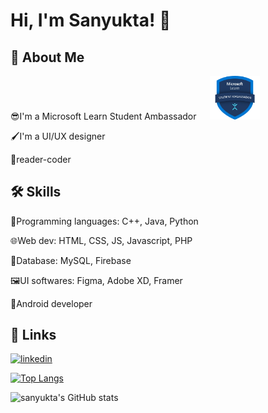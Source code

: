 


# Hi, I'm Sanyukta! 👋


## 🚀 About Me
😎I'm a Microsoft Learn Student Ambassador &ensp; &ensp;<img src="0001-removebg-preview.png" width="80" alt="Microsoft Learn Student Ambassador logo"/> 

🖌️I'm a UI/UX designer       

📖reader-coder



## 🛠 Skills
🤯Programming languages: C++, Java, Python

🌐Web dev: HTML, CSS, JS, Javascript, PHP

💼Database: MySQL, Firebase

🖼️UI softwares: Figma, Adobe XD, Framer

📱Android developer                            

## 🔗 Links
[![linkedin](https://img.shields.io/badge/linkedin-0A66C2?style=for-the-badge&logo=linkedin&logoColor=white)](https://www.linkedin.com/in/sanyukta-kamble-a158711a6)

[![Top Langs](https://github-readme-stats.vercel.app/api/top-langs/?username=sanyukta111&layout=compact)](https://github.com/sanyukta111/github-readme-stats)

![sanyukta's GitHub stats](https://github-readme-stats.vercel.app/api?username=sanyukta111&show_icons=true&theme=radical)


